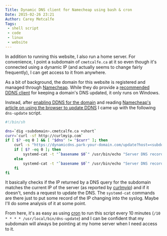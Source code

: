 ```yaml
---
Title: Dynamic DNS client for Namecheap using bash & cron
Date: 2015-02-26 23:21
Author: Carey Metcalfe
Tags:
 - shell script
 - code
 - linux
 - website
---
```


In addition to running this website, I also run a home server. For convenience,
I point a subdomain of `cmetcalfe.ca` at it so even though it's connected using
a dynamic IP (and actually seems to change fairly frequently), I can get access
to it from anywhere.

As a bit of background, the domain for this website is registered and managed
through [Namecheap][]. While they do provide a [recommended DDNS client][] for
keeping a domain's DNS updated, it only runs on Windows.

Instead, after [enabling DDNS for the domain] and reading [Namecheap's article
on using the browser to update DDNS] I came up with the following `dns-update`
script.

```bash
#!/bin/sh

dns=`dig <subdomain>.cmetcalfe.ca +short`
curr=`curl -sf http://curlmyip.com`
if [ $? -eq 0 ] && [ "$dns" != "$curr" ]; then
    curl -s "https://dynamicdns.park-your-domain.com/update?host=<subdomain>&domain=cmetcalfe.ca&password=<my passkey>" | grep -q "<ErrCount>0</ErrCount>"
    if [ $? -eq 0 ]; then
        systemd-cat -t "`basename $0`" /usr/bin/echo "Server DNS record updated ($dns -> $curr)"
    else
        systemd-cat -t "`basename $0`" /usr/bin/echo "Server DNS record update FAILED (tried $dns -> $curr)"
    fi
fi
```

It basically checks if the IP returned by a DNS query for the subdomain matches
the current IP of the server (as reported by [curlmyip][]) and if it doesn't,
sends a request to update the DNS. The `systemd-cat` commands are there just to
put some record of the IP changing into the syslog. Maybe I'll do some analysis
of it at some point.

From here, it's as easy as using [cron][] to run this script every 10 minutes
(`/10 * * * * /usr/local/bin/dns-update`) and I can be confident that my
subdomain will always be pointing at my home server when I need access to it.

  [Namecheap]: http://namecheap.com
  [recommended DDNS client]: https://www.namecheap.com/support/knowledgebase/article.aspx/28
  [enabling DDNS for the domain]: https://www.namecheap.com/support/knowledgebase/article.aspx/595
  [Namecheap's article on using the browser to update DDNS]: https://www.namecheap.com/support/knowledgebase/article.aspx/29
  [curlmyip]: http://curlmyip.com
  [cron]: http://en.wikipedia.org/wiki/Cron
